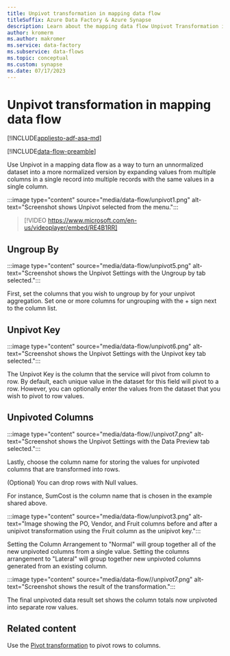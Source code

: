 ```yaml
---
title: Unpivot transformation in mapping data flow
titleSuffix: Azure Data Factory & Azure Synapse
description: Learn about the mapping data flow Unpivot Transformation in Azure Data Factory and Synapse Analytics.
author: kromerm
ms.author: makromer
ms.service: data-factory
ms.subservice: data-flows
ms.topic: conceptual
ms.custom: synapse
ms.date: 07/17/2023
---
```


# Unpivot transformation in mapping data flow

[!INCLUDE[appliesto-adf-asa-md](includes/appliesto-adf-asa-md.md)]

[!INCLUDE[data-flow-preamble](includes/data-flow-preamble.md)]

Use Unpivot in a mapping data flow as a way to turn an unnormalized dataset into a more normalized version by expanding values from multiple columns in a single record into multiple records with the same values in a single column.

:::image type="content" source="media/data-flow/unpivot1.png" alt-text="Screenshot shows Unpivot selected from the menu.":::

> [!VIDEO https://www.microsoft.com/en-us/videoplayer/embed/RE4B1RR]

## Ungroup By

:::image type="content" source="media/data-flow/unpivot5.png" alt-text="Screenshot shows the Unpivot Settings with the Ungroup by tab selected.":::

First, set the columns that you wish to ungroup by for your unpivot aggregation. Set one or more columns for ungrouping with the + sign next to the column list.

## Unpivot Key

:::image type="content" source="media/data-flow/unpivot6.png" alt-text="Screenshot shows the Unpivot Settings with the Unpivot key tab selected.":::

The Unpivot Key is the column that the service will pivot from column to row. By default, each unique value in the dataset for this field will pivot to a row. However, you can optionally enter the values from the dataset that you wish to pivot to row values.

## Unpivoted Columns

:::image type="content" source="media/data-flow//unpivot7.png" alt-text="Screenshot shows the Unpivot Settings with the Data Preview tab selected.":::

Lastly, choose the column name for storing the values for unpivoted columns that are transformed into rows.

(Optional) You can drop rows with Null values.

For instance, SumCost is the column name that is chosen in the example shared above.

:::image type="content" source="media/data-flow/unpivot3.png" alt-text="Image showing the PO, Vendor, and Fruit columns before and after a unipivot transformation using the Fruit column as the unipivot key.":::

Setting the Column Arrangement to "Normal" will group together all of the new unpivoted columns from a single value. Setting the columns arrangement to "Lateral" will group together new unpivoted columns generated from an existing column.

:::image type="content" source="media/data-flow//unpivot7.png" alt-text="Screenshot shows the result of the transformation.":::

The final unpivoted data result set shows the column totals now unpivoted into separate row values.

## Related content

Use the [Pivot transformation](data-flow-pivot.md) to pivot rows to columns.
